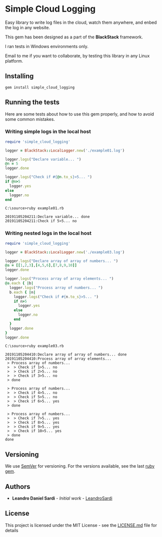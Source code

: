 # Simple Cloud Logging

Easy library to write log files in the cloud, watch them anywhere, and enbed the log in any website. 

This gem has been designed as a part of the **BlackStack** framework.

I ran tests in Windows environments only.

Email to me if you want to collaborate, by testing this library in any Linux platform.

## Installing

```
gem install simple_cloud_logging
```

## Running the tests

Here are some tests about how to use this gem properly, and how to avoid some common mistakes.

### Writing simple logs in the local host

```ruby
require 'simple_cloud_logging'

logger = BlackStack::LocalLogger.new('./example01.log')

logger.logs("Declare variable... ")
@n = 5
logger.done

logger.logs("Check if #{@n.to_s}>5... ")
if @n>5
  logger.yes
else
  logger.no
end
```

```
C:\source>ruby example01.rb

20191105204211:Declare variable... done
20191105204211:Check if 5>5... no
```

### Writing nested logs in the local host

```ruby
require 'simple_cloud_logging'

logger = BlackStack::LocalLogger.new('./example03.log')

logger.logs("Declare array of array of numbers... ")
@a = [[1,2,3],[4,5,6],[7,8,9,10]] 
logger.done

logger.logs("Process array of array elements... ")
@a.each { |b|
  logger.logs("Process array of numbers... ")
  b.each { |n|
    logger.logs("Check if #{n.to_s}>5... ")
    if n>5
      logger.yes
    else
      logger.no
    end
  }
  logger.done
}
logger.done
```

```
C:\source>ruby example03.rb

20191105204410:Declare array of array of numbers... done
20191105204410:Process array of array elements...
 > Process array of numbers...
 >  > Check if 1>5... no
 >  > Check if 2>5... no
 >  > Check if 3>5... no
 > done

 > Process array of numbers...
 >  > Check if 4>5... no
 >  > Check if 5>5... no
 >  > Check if 6>5... yes
 > done

 > Process array of numbers...
 >  > Check if 7>5... yes
 >  > Check if 8>5... yes
 >  > Check if 9>5... yes
 >  > Check if 10>5... yes
 > done
done
```


## Versioning

We use [SemVer](http://semver.org/) for versioning. For the versions available, see the last [ruby gem](https://rubygems.org/gems/simple_command_line_parser). 

## Authors

* **Leandro Daniel Sardi** - *Initial work* - [LeandroSardi](https://github.com/leandrosardi)

## License

This project is licensed under the MIT License - see the [LICENSE.md](LICENSE.md) file for details
